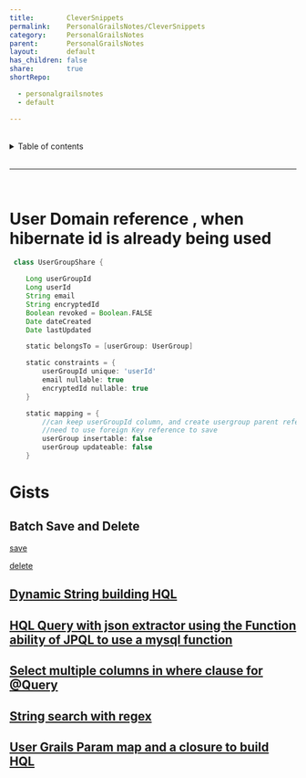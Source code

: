 ```yaml
---
title:        CleverSnippets
permalink:    PersonalGrailsNotes/CleverSnippets
category:     PersonalGrailsNotes
parent:       PersonalGrailsNotes
layout:       default
has_children: false
share:        true
shortRepo:

  - personalgrailsnotes
  - default

---
```



<br/>  

<details markdown="block">  
<summary>  
Table of contents  
</summary>  
{: .text-delta }  
1. TOC  
{:toc}  
</details>  

<br/>  

***  

<br/>  

# User Domain reference , when hibernate id is already being used

```groovy  
 class UserGroupShare {

    Long userGroupId
    Long userId
    String email
    String encryptedId
    Boolean revoked = Boolean.FALSE
    Date dateCreated
    Date lastUpdated

    static belongsTo = [userGroup: UserGroup]

    static constraints = {
        userGroupId unique: 'userId'
        email nullable: true
        encryptedId nullable: true
    }

    static mapping = {
        //can keep userGroupId column, and create usergroup parent reference without creating new db column  
        //need to use foreign Key reference to save  
        userGroup insertable: false
        userGroup updateable: false
    }  
```

# Gists

## Batch Save and Delete

<a href="https://gist.github.com/14paxton/b7f8be4d37b29eb2d25e1a2e993f5bf4"> save </a>  

<a href="https://gist.github.com/14paxton/74672cad5253c56c36efc6473078de34"> delete </a>  

## [Dynamic String building HQL](https://gist.github.com/14paxton/0ed8e82644cd661dc8c9fc0d4b8c2009)

## [HQL Query with json extractor using the Function ability of JPQL to use a mysql function](https://gist.github.com/14paxton/b5a8d600dc4066010b4067bd8968f613)

## [Select multiple columns in where clause for @Query](https://gist.github.com/14paxton/e72c14086f5d9a6a0c58dc8463b93561)

## [String search with regex](https://gist.github.com/14paxton/a5382dd3898484bf560dc29e8463409c)

## [User Grails Param map and a closure to build HQL](https://gist.github.com/14paxton/42e595a1bf50e44031b6be6c034003d9)